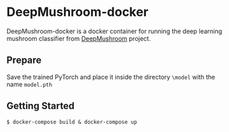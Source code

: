 # DeepMushroom-docker
DeepMushroom-docker is a docker container for running the deep learning mushroom classifier from [DeepMushroom](https://github.com/Olament/DeepMushroom) project.

## Prepare
Save the trained PyTorch and place it inside the directory ```\model``` with the name ```model.pth```

## Getting Started
```
$ docker-compose build & docker-compose up
```
